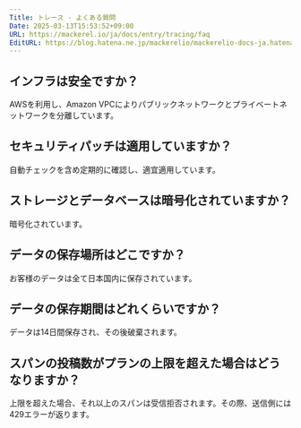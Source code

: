 ```yaml
---
Title: トレース - よくある質問
Date: 2025-03-13T15:53:52+09:00
URL: https://mackerel.io/ja/docs/entry/tracing/faq
EditURL: https://blog.hatena.ne.jp/mackerelio/mackerelio-docs-ja.hatenablog.mackerel.io/atom/entry/6802418398333956851
---
```


## インフラは安全ですか？

AWSを利用し、Amazon VPCによりパブリックネットワークとプライベートネットワークを分離しています。

## セキュリティパッチは適用していますか？

自動チェックを含め定期的に確認し、適宜適用しています。

## ストレージとデータベースは暗号化されていますか？

暗号化されています。

## データの保存場所はどこですか？

お客様のデータは全て日本国内に保存されています。

## データの保存期間はどれくらいですか？

データは14日間保存され、その後破棄されます。

## スパンの投稿数がプランの上限を超えた場合はどうなりますか？

上限を超えた場合、それ以上のスパンは受信拒否されます。その際、送信側には429エラーが返ります。
